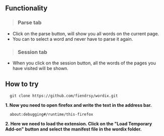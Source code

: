 ## Functionality

> ### Parse tab

- Click on the parse button, will show you all words on the current page.
- You can to select a word and never have to parse it again.

> ### Session tab

- When you click on the session button, all the words of the pages you have visited will be shown.

## How to try

```
  git clone https://github.com/fiendrsy/wordix.git
```

**1. Now you need to open firefox and write the text in the address bar.**

```
  about:debugging#/runtime/this-firefox
```

**2. Here we need to load the extension. Click on the "Load Temporary Add-on" button and select the manifest file in the wordix folder.**
